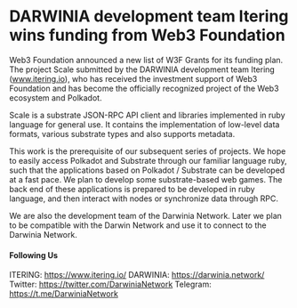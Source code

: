DARWINIA development team Itering wins funding from Web3 Foundation
===
Web3 Foundation announced a new list of W3F Grants for its funding plan.  The project Scale submitted by the DARWINIA development team Itering (www.itering.io), who has received the investment support of Web3 Foundation and has become the officially recognized project of the Web3 ecosystem and Polkadot.

Scale is a substrate JSON-RPC API client and libraries implemented in ruby language for general use.  It contains the implementation of low-level data formats, various substrate types and also supports metadata.

This work is the prerequisite of our subsequent series of projects.  We hope to easily access Polkadot and Substrate through our familiar language ruby, such that the applications based on Polkadot / Substrate can be developed at a fast pace.  We plan to develop some substrate-based web games.  The back end of these applications is prepared to be developed in ruby language, and then interact with nodes or synchronize data through RPC.

We are also the development team of the Darwinia Network.  Later we plan to be compatible with the Darwin Network and use it to connect to the Darwinia Network.

#### Following Us
ITERING: https://www.itering.io/
DARWINIA: https://darwinia.network/
Twitter: https://twitter.com/DarwiniaNetwork
Telegram: https://t.me/DarwiniaNetwork
